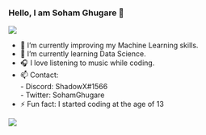 ### Hello, I am Soham Ghugare 👋

![](https://komarev.com/ghpvc/?username=SohamGhugare)


- 🔭 I’m currently improving my Machine Learning skills.
- 🌱 I’m currently learning Data Science.
- 🎧 I love listening to music while coding.
- 📫 Contact: </br>
        - Discord: ShadowX#1566 </br>
        - Twitter: SohamGhugare
- ⚡ Fun fact: I started coding at the age of 13

<img src="https://github-readme-stats.vercel.app/api?username=SohamGhugare&&show_icons=true&title_color=ffffff&icon_color=bb2acf&text_color=daf7dc&bg_color=151515">



